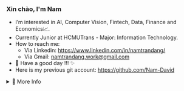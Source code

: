 <h3> Xin chào, I'm Nam  </h3>  
<!-- <img src="https://user-images.githubusercontent.com/1303154/88677602-1635ba80-d120-11ea-84d8-d263ba5fc3c0.gif" width="24px" alt="hi"> -->

- I’m interested in AI, Computer Vision, Fintech, Data, Finance and Economics📈.
- Currently Junior at HCMUTrans - Major: Information Technology.
- How to reach me: 
  + Via Linkedin: https://www.linkedin.com/in/namtrandang/
  + Via Gmail: namtrandang.work@gmail.com
- 👑 Have a good day !!! ✨
- Here is my previous git account: https://github.com/Nam-David
<details>
<summary>💎 More Info </summary>
<br />


<!-- ![Top Langs](https://github-readme-stats.vercel.app/api/top-langs/?username=Nam-TranDang)-->
[![Top Langs](https://github-readme-stats.vercel.app/api/top-langs/?username=Nam-TranDang&layout=compact)](https://github.com/anuraghazra/github-readme-stats)

<!--  ![Nam's github stats](https://github-readme-stats.vercel.app/api?username=Nam-David&count_private=true&show_icons=true&theme=) -->
</details>
